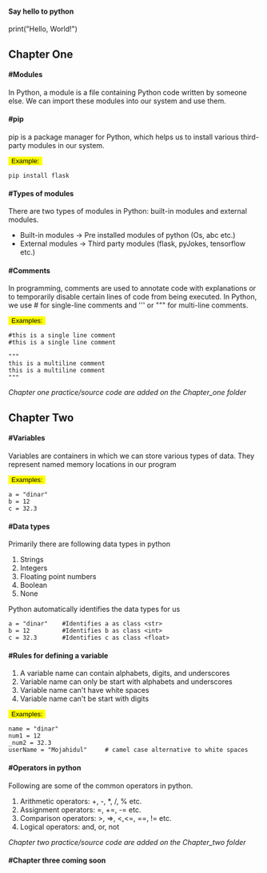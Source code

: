 <h4>Say hello to python</h4>
print("Hello, World!")


<h2>Chapter One</h2>
<h4><b>#Modules</b></h4>
<p>In Python, a module is a file containing Python code written by someone else. We can import these modules into our system and use them.</p>

<h4><b>#pip</b></h4>
<p>pip is a package manager for Python, which helps us to install various third-party modules in our system.</p>

<button style="background: yellow; border:none;">Example:</button>
```
pip install flask
```
<h4><b>#Types of modules</b></h4>
<p>There are two types of modules in Python: built-in modules and external modules.</p>

<ul>
<li>Built-in modules -> Pre installed modules of python (Os, abc etc.)</li>
<li>External modules -> Third party modules (flask, pyJokes, tensorflow etc.)</li>
</ul>

<h4><b>#Comments</b></h4>
<p>In programming, comments are used to annotate code with explanations or to temporarily disable certain lines of code from being executed. In Python, we use # for single-line comments and ''' or """ for multi-line comments.</p>

<button style="background: yellow; border:none;">Examples:</button>
```
#this is a single line comment
#this is a single line comment

"""
this is a multiline comment
this is a multiline comment
"""
```
<i>Chapter one practice/source code are added on the Chapter_one folder</i>

<h2>Chapter Two</h2>
<h4><b>#Variables</b></h4>
<p>Variables are containers in which we can store various types of data. They represent named memory locations in our program</p>

<button style="background: yellow; border:none;">Examples:</button>
```
a = "dinar"
b = 12
c = 32.3
```

<h4><b>#Data types</b></h4>
<p>Primarily there are following data types in python</p>

<ol>
<li>Strings</li>
<li>Integers</li>
<li>Floating point numbers</li>
<li>Boolean</li>
<li>None</li>
</ol>

<p>Python automatically identifies the data types for us</p>

```
a = "dinar"    #Identifies a as class <str>
b = 12         #Identifies b as class <int>
c = 32.3       #Identifies c as class <float>
```

<h4><b>#Rules for defining a variable</b></h4>

<ol>
<li>A variable name can contain alphabets, digits, and underscores</li>
<li>Variable name can only be start with alphabets and underscores</li>
<li>Variable name can't have white spaces</li>
<li>Variable name can't be start with digits</li>
</ol>

<button style="background: yellow; border:none;">Examples:</button>

```
name = "dinar"    
num1 = 12         
_num2 = 32.3   
userName = "Mojahidul"     # camel case alternative to white spaces  
```

<h4><b>#Operators in python</b></h4>
<p>Following are some of the common operators in python.</p>

<ol>
<li>Arithmetic operators: +, -, *, /, % etc.</li>
<li>Assignment operators: =, +=, -= etc.</li>
<li>Comparison operators: >, =>, <,<=, ==, != etc.</li>
<li>Logical operators: and, or, not</li>
</ol>

<i>Chapter two practice/source code are added on the Chapter_two folder</i>

<h4><b>#Chapter three coming soon</b></h4>
